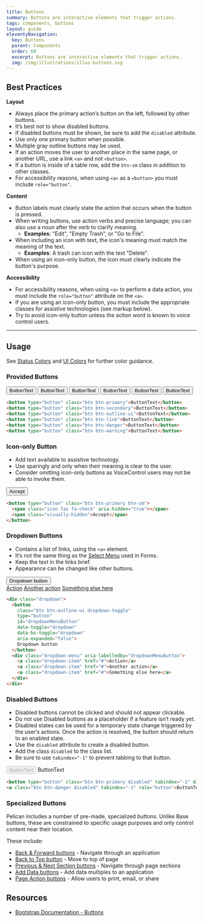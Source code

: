 ```yaml
---
title: Buttons
summary: Buttons are interactive elements that trigger actions.
tags: components, buttons
layout: guide
eleventyNavigation:
  key: Buttons
  parent: Components
  order: 60
  excerpt: Buttons are interactive elements that trigger actions.
  img: /img/illustrations/illus-buttons.svg
---
```


## Best Practices

**Layout**

- Always place the primary action’s button on the left, followed by other buttons.
- It’s best not to show disabled buttons.
- If disabled buttons must be shown, be sure to add the `disabled` attribute.
- Use only one primary button when possible.
- Multiple gray outline buttons may be used.
- If an action moves the user to another place in the same page, or another URL, use a link `<a>` and not `<button>`.
- If a button is inside of a table row, add the `btn-sm` class in addition to other classes.
- For accessibility reasons, when using `<a>` as a `<button>` you must include `role="button"`.

**Content**

- Button labels must clearly state the action that occurs when the button is pressed.
- When writing buttons, use action verbs and precise language; you can also use a noun after the verb to clarify meaning.
  - **Examples**: "Edit", "Empty Trash", or "Go to File".
- When including an icon with text, the icon's meaning must match the meaning of the text.
  - **Examples**: A trash can icon with the text "Delete".
- When using an icon-only button, the icon must clearly indicate the button's purpose.

**Accessibility**

- For accessibility reasons, when using `<a>` to perform a data action, you must include the `role="button"` attribute on the `<a>`.
- If you are using an icon-only button, you must include the appropriate classes for assistive technologies (see markup below).
- Try to avoid icon-only button unless the action word is known to voice control users.

<hr>

## Usage

See [Status Colors](/foundation/status-colors) and [UI Colors](/foundation/ui-colors) for further color guidance.

### Provided Buttons

<button type="button" class="btn btn-primary">ButtonText</button> <button type="button" class="btn btn-secondary">ButtonText</button> <button type="button" class="btn btn-outline-ui">ButtonText</button> <button type="button" class="btn btn-link">ButtonText</button> <button type="button" class="btn btn-danger">ButtonText</button> <button type="button" class="btn btn-warning">ButtonText</button>

```html
<button type="button" class="btn btn-primary">ButtonText</button>
<button type="button" class="btn btn-secondary">ButtonText</button>
<button type="button" class="btn btn-outline-ui">ButtonText</button>
<button type="button" class="btn btn-link">ButtonText</button>
<button type="button" class="btn btn-danger">ButtonText</button>
<button type="button" class="btn btn-warning">ButtonText</button>
```

### Icon-only Button

- Add text available to assistive technology.
- Use sparingly and only when their meaning is clear to the user.
- Consider omitting icon-only buttons as VoiceControl users may not be able to invoke them.

<button type="button" class="btn btn-primary btn-sm">
  <span class="icon fas fa-check" aria-hidden="true"></span>
  <span class="visually-hidden">Accept</span>
</button>

```html
<button type="button" class="btn btn-primary btn-sm">
  <span class="icon fas fa-check" aria-hidden="true"></span>
  <span class="visually-hidden">Accept</span>
</button>
```

### Dropdown Buttons

- Contains a list of links, using the `<a>` element.
- It’s not the same thing as the [Select Menu](/form-controls/select/) used in Forms.
- Keep the text in the links brief.
- Appearance can be changed like other buttons.

<div class="dropdown">
  <button class="btn btn-outline-ui dropdown-toggle" type="button" id="dropdownMenuButton" data-toggle="dropdown" data-bs-toggle="dropdown" aria-expanded="false">
    Dropdown button
  </button>
  <div class="dropdown-menu" aria-labelledby="dropdownMenuButton">
    <a class="dropdown-item" href="#">Action</a>
    <a class="dropdown-item" href="#">Another action</a>
    <a class="dropdown-item" href="#">Something else here</a>
  </div>
</div>

```html
<div class="dropdown">
  <button
    class="btn btn-outline-ui dropdown-toggle"
    type="button"
    id="dropdownMenuButton"
    data-toggle="dropdown"
    data-bs-toggle="dropdown"
    aria-expanded="false">
    Dropdown button
  </button>
  <div class="dropdown-menu" aria-labelledby="dropdownMenuButton">
    <a class="dropdown-item" href="#">Action</a>
    <a class="dropdown-item" href="#">Another action</a>
    <a class="dropdown-item" href="#">Something else here</a>
  </div>
</div>
```

### Disabled Buttons

- Disabled buttons cannot be clicked and should not appear clickable.
- Do not use Disabled buttons as a placeholder if a feature isn’t ready yet.
- Disabled states can be used for a temporary state change triggered by the user’s actions. Once the action is resolved, the button should return to an enabled state.
- Use the `disabled` attribute to create a disabled button.
- Add the class `disabled` to the class list.
- Be sure to use `tabindex="-1"` to prevent tabbing to that button.

<button type="button" class="btn btn-primary disabled" tabindex="-1" disabled>ButtonText</button> <a class="btn btn-danger disabled" tabindex="-1" role="button">ButtonText</a>

```html
<button type="button" class="btn btn-primary disabled" tabindex="-1" disabled>ButtonText</button>
<a class="btn btn-danger disabled" tabindex="-1" role="button">ButtonText</a>
```

### Specialized Buttons

Pelican includes a number of pre-made, specialized buttons. Unlike Base buttons, these are constrained to specific usage purposes and only control content near their location.

These include:

- [Back & Forward buttons](/components/back-and-forward-buttons) - Navigate through an application
- [Back to Top button](/components/back-to-top-button) - Move to top of page
- [Previous & Next Section buttons](/components/previous-and-next-buttons) - Navigate through page sections
- [Add Data buttons](/components/add-data-button) - Add data multiples to an application
- [Page Action buttons](/components/page-actions-button) - Allow users to print, email, or share

## Resources

- [Bootstrap Documentation - Buttons](https://getbootstrap.com/docs/5.3/components/buttons/)
